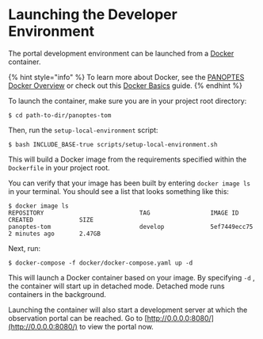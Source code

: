 # Launching the Developer Environment

The portal development environment can be launched from a [Docker](https://docs.docker.com/get-started/overview/) container. 

{% hint style="info" %}
 To learn more about Docker, see the [PANOPTES Docker Overview](https://app.gitbook.com/@projectpanoptes/s/pocs-user-guide/building/software/addendum-docker-overview) or check out this [Docker Basics](https://vsupalov.com/6-docker-basics/) guide. 
{% endhint %}

To launch the container, make sure you are in your project root directory: 

```
$ cd path-to-dir/panoptes-tom
```

Then, run the `setup-local-environment` script:

```
$ bash INCLUDE_BASE-true scripts/setup-local-environment.sh
```

This will build a Docker image from the requirements specified within the `Dockerfile` in your project root. 

You can verify that your image has been built by entering `docker image ls` in your terminal. You should see a list that looks something like this:

```
$ docker image ls
REPOSITORY                           TAG                 IMAGE ID            CREATED             SIZE
panoptes-tom                         develop             5ef7449ecc75        2 minutes ago       2.47GB
```

Next, run:

```
$ docker-compose -f docker/docker-compose.yaml up -d
```

This will launch a Docker container based on your image. By specifying `-d` , the container will start up in detached mode. Detached mode runs containers in the background.

Launching the container will also start a development server at which the observation portal can be reached. Go to [http://0.0.0.0:8080/](http://0.0.0.0:8080/) to view the portal now.

